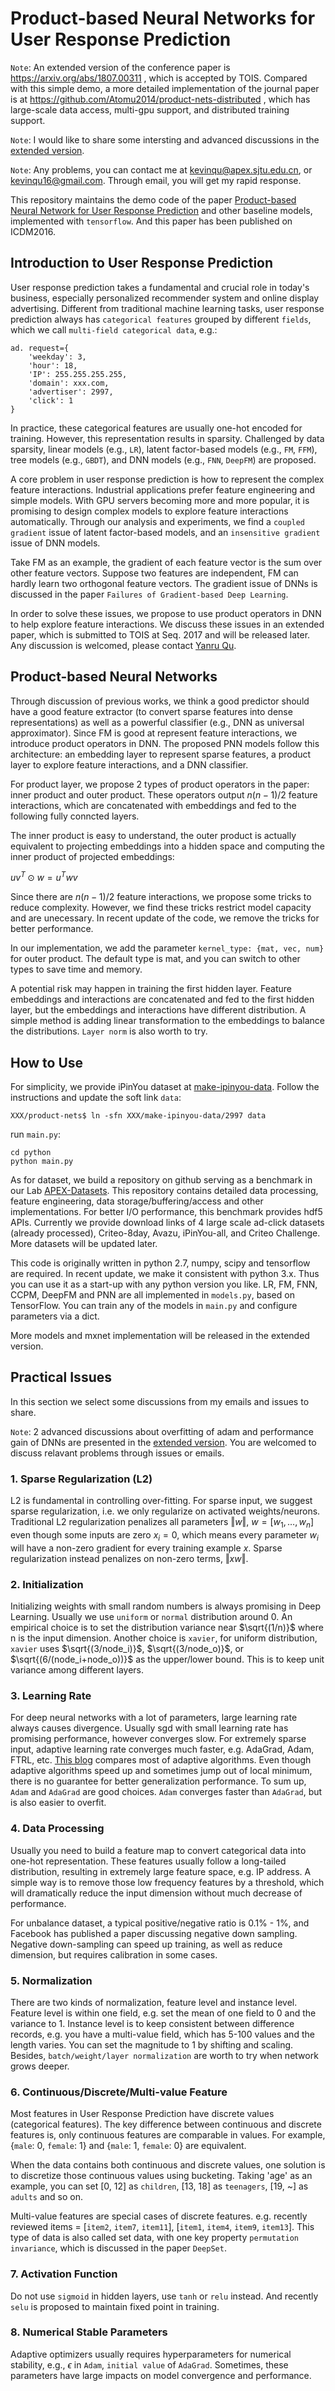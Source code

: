 # Product-based Neural Networks for User Response Prediction

``Note``: An extended version of the conference paper is https://arxiv.org/abs/1807.00311 , which is accepted by TOIS.
Compared with this simple demo, a more detailed implementation of the journal paper is at https://github.com/Atomu2014/product-nets-distributed , which has large-scale data access, multi-gpu support, and distributed training support.

``Note``: I would like to share some intersting and advanced discussions in the [extended version](https://github.com/Atomu2014/product-nets-distributed).

``Note``: Any problems, you can contact me at kevinqu@apex.sjtu.edu.cn, or kevinqu16@gmail.com. Through email, you will get my rapid response.

This repository maintains the demo code of the paper 
[Product-based Neural Network for User Response Prediction](https://arxiv.org/abs/1611.00144) 
and other baseline models, implemented with ``tensorflow``. 
And this paper has been published on ICDM2016.

## Introduction to User Response Prediction

User response prediction takes a fundamental and crucial role in today's business, especially personalized recommender system and online display advertising. 
Different from traditional machine learning tasks, 
user response prediction always has ``categorical features`` grouped by different ``fields``, 
which we call ``multi-field categorical data``, e.g.: 

    ad. request={
        'weekday': 3, 
        'hour': 18, 
        'IP': 255.255.255.255, 
        'domain': xxx.com, 
        'advertiser': 2997, 
        'click': 1
    }

In practice, these categorical features are usually one-hot encoded for training. 
However, this representation results in sparsity.
Challenged by data sparsity, linear models (e.g., ``LR``), latent factor-based models (e.g., ``FM``, ``FFM``), tree models (e.g., ``GBDT``), and DNN models (e.g., ``FNN``, ``DeepFM``) are proposed.

A core problem in user response prediction is how to represent the complex feature interactions. Industrial applications prefer feature engineering and simple models. With GPU servers becoming more and more popular, it is promising to design complex models to explore feature interactions automatically. Through our analysis and experiments, we find a ``coupled gradient`` issue of latent factor-based models, and an ``insensitive gradient`` issue of DNN models.

Take FM as an example, the gradient of each feature vector is the sum over other feature vectors. Suppose two features are independent, FM can hardly learn two orthogonal feature vectors. The gradient issue of DNNs is discussed in the paper ``Failures of Gradient-based Deep Learning``. 

<!--Another interesting fact in recommendation or ctr contests is that, winning solutions usually transform discrete features into continuous or vice versa:
- Use GBDT to convert continuous features to binary ones, and feed binary features to FM.
- Use FM/DNN to convert discrete features to embeddings or interactions, and feed these features to GBDT.-->

In order to solve these issues, we propose to use product operators in DNN to help explore feature interactions. We discuss these issues in an extended paper, which is submitted to TOIS at Seq. 2017 and will be released later.
Any discussion is welcomed, please contact [Yanru Qu](http://apex.sjtu.edu.cn/members/kevinqu@apexlab.org).

## Product-based Neural Networks

Through discussion of previous works, we think a good predictor should have a good feature extractor (to convert sparse features into dense representations) as well as a powerful classifier (e.g., DNN as universal approximator). Since FM is good at represent feature interactions, we introduce product operators in DNN. The proposed PNN models follow this architecture: an embedding layer to represent sparse features, a product layer to explore feature interactions, and a DNN classifier.

For product layer, we propose 2 types of product operators in the paper: inner product and outer product. These operators output $n(n-1)/2$ feature interactions, which are concatenated with embeddings and fed to the following fully conncted layers.

The inner product is easy to understand, the outer product is actually equivalent to projecting embeddings into a hidden space and computing the inner product of projected embeddings:

$uv^T\odot w = u^Twv$

Since there are $n(n-1)/2$ feature interactions, we propose some tricks to reduce complexity.
However, we find these tricks restrict model capacity and are unecessary.
In recent update of the code, we remove the tricks for better performance. 

In our implementation, we add the parameter ``kernel_type: {mat, vec, num}`` for outer product.
The default type is mat, and you can switch to other types to save time and memory.

A potential risk may happen in training the first hidden layer. Feature embeddings and interactions are concatenated and fed to the first hidden layer, but the embeddings and interactions have different distribution. A simple method is adding linear transformation to the embeddings to balance the distributions. ``Layer norm`` is also worth to try.

## How to Use

For simplicity, we provide iPinYou dataset at [make-ipinyou-data](https://github.com/Atomu2014/make-ipinyou-data). 
Follow the instructions and update the soft link `data`:

```
XXX/product-nets$ ln -sfn XXX/make-ipinyou-data/2997 data
```

run ``main.py``:

    cd python
    python main.py

As for dataset, we build a repository on github serving as a benchmark in our Lab 
[APEX-Datasets](https://github.com/Atomu2014/Ads-RecSys-Datasets). 
This repository contains detailed data processing, feature engineering, 
data storage/buffering/access and other implementations.
For better I/O performance, this benchmark provides hdf5 APIs.
Currently we provide download links of 4 large scale ad-click datasets (already processed),
Criteo-8day, Avazu, iPinYou-all, and Criteo Challenge. More datasets will be updated later.

This code is originally written in python 2.7, numpy, scipy and tensorflow are required. 
In recent update, we make it consistent with python 3.x. 
Thus you can use it as a start-up with any python version you like.
LR, FM, FNN, CCPM, DeepFM and PNN are all implemented in `models.py`, based on TensorFlow. 
You can train any of the models in `main.py` and configure parameters via a dict.

More models and mxnet implementation will be released in the extended version.

## Practical Issues

In this section we select some discussions from my emails and issues to share.

``Note``: 2 advanced discussions about overfitting of adam and performance gain of DNNs are presented in the [extended version](https://github.com/Atomu2014/product-nets-distributed). You are welcomed to discuss relavant problems through issues or emails.

### 1. Sparse Regularization (L2)

L2 is fundamental in controlling over-fitting.
For sparse input, we suggest sparse regularization, 
i.e. we only regularize on activated weights/neurons.
Traditional L2 regularization penalizes all parameters $\Vert w\Vert$, $w = [w_1, \dots, w_n]$ even though some inputs are zero $x_i = 0$,
which means every parameter $w_i$ will have a non-zero gradient for every training example $x$.
Sparse regularization instead penalizes on non-zero terms, $\Vert xw \Vert$. 

### 2. Initialization

Initializing weights with small random numbers is always promising in Deep Learning.
Usually we use ``uniform`` or ``normal`` distribution around 0.
An empirical choice is to set the distribution variance near $\sqrt{(1/n)}$ where n is the input dimension.
Another choice is ``xavier``, for uniform distribution, 
``xavier`` uses $\sqrt{(3/node_i)}$, $\sqrt{(3/node_o)}$, 
or $\sqrt{(6/(node_i+node_o))}$ as the upper/lower bound. 
This is to keep unit variance among different layers.

### 3. Learning Rate

For deep neural networks with a lot of parameters, 
large learning rate always causes divergence. 
Usually sgd with small learning rate has promising performance, however converges slow.
For extremely sparse input, adaptive learning rate converges much faster, 
e.g. AdaGrad, Adam, FTRL, etc.
[This blog](http://sebastianruder.com/optimizing-gradient-descent/) 
compares most of adaptive algorithms.
Even though adaptive algorithms speed up and sometimes jump out of local minimum, 
there is no guarantee for better generalization performance.
To sum up, ``Adam`` and ``AdaGrad`` are good choices. ``Adam`` converges faster than ``AdaGrad``, but is also easier to overfit.

### 4. Data Processing

Usually you need to build a feature map to convert categorical data into one-hot representation.
These features usually follow a long-tailed distribution,
resulting in extremely large feature space, e.g. IP address. 
A simple way is to remove those low frequency features by a threshold, 
which will dramatically reduce the input dimension without much decrease of performance.

For unbalance dataset, a typical positive/negative ratio is 0.1% - 1%, 
and Facebook has published a paper discussing negative down sampling. 
Negative down-sampling can speed up training, as well as reduce dimension, but requires calibration in some cases.

### 5. Normalization

There are two kinds of normalization, feature level and instance level.
Feature level is within one field, 
e.g. set the mean of one field to 0 and the variance to 1.
Instance level is to keep consistent between difference records,
e.g. you have a multi-value field, which has 5-100 values and the length varies. 
You can set the magnitude to 1 by shifting and scaling.
Besides, ``batch/weight/layer normalization`` are worth to try when network grows deeper.

### 6. Continuous/Discrete/Multi-value Feature

Most features in User Response Prediction have discrete values (categorical features). The key difference between continuous and discrete features is, only continuous features are comparable in values. For example, {``male``: 0, ``female``: 1} and {``male``: 1, ``female``: 0} are equivalent.

When the data contains both continuous and discrete values, one solution is to discretize those continuous values using bucketing. Taking 'age' as an example, you can set [0, 12] as ``children``, [13, 18] as ``teenagers``, [19, ~] as ``adults`` and so on. 

Multi-value features are special cases of discrete features. 
e.g. recently reviewed items = [``item2``, ``item7``, ``item11``], [``item1``, ``item4``, ``item9``, ``item13``]. 
This type of data is also called set data, with one key property ``permutation invariance``, which is discussed in the paper ``DeepSet``.

### 7. Activation Function

Do not use ``sigmoid`` in hidden layers, use ``tanh`` or ``relu`` instead.
And recently ``selu`` is proposed to maintain fixed point in training.

### 8. Numerical Stable Parameters

Adaptive optimizers usually requires hyperparameters for numerical stability, e.g., $\epsilon$ in ``Adam``, ``initial value`` of ``AdaGrad``. Sometimes, these parameters have large impacts on model convergence and performance.
